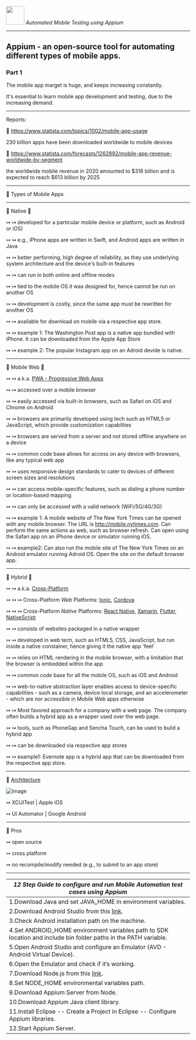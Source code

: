 

# 
<img src="https://user-images.githubusercontent.com/70295997/204164772-653d0671-49aa-44ea-a155-dce73e75f9c4.png" width="50" /> *Automated Mobile Testing using Appium*

____

## Appium - an open-source tool for automating different types of mobile apps.
### Part 1


The mobile app marget is huge, and keeps increasing constantly.

It's essential to learn mobile app development and testing, due to the increasing demand.

____

Reports:

🔗 https://www.statista.com/topics/1002/mobile-app-usage

230 billion apps have been downloaded worldwide to mobile devices

🔗 https://www.statista.com/forecasts/1262892/mobile-app-revenue-worldwide-by-segment

the worldwide mobile revenue in 2020 amounted to $318 billion and is expected to reach $613 billion by 2025

____

🔵 Types of Mobile Apps

____

🔘 Native 🔘 

↣ ↣ developed for a particular mobile device or platform, such as Android or iOS)

↣ ↣ e.g., iPhone apps are written in Swift, and Android apps are written in Java

↣ ↣ better performing, high degree of reliability, as they use underlying system architecture and the device's built-in features

↣ ↣ can run in both online and offline modes

↣ ↣ tied to the mobile OS it was designed for, hence cannot be run on another OS

↣ ↣ development is costly, since the same app must be rewritten for another OS

↣ ↣ available for download on mobile via a respective app store.

↣ ↣ example 1: The Washington Post app is a native app bundled with iPhone. It can be downloaded from the Apple App Store

↣ ↣ example 2: The popular Instagram app on an Adroid devide is native.

____

🔘 Mobile Web 🔘 

↣ ↣ a.k.a. [PWA - Progressive Web Apps](https://developer.mozilla.org/en-US/docs/Web/Progressive_web_apps)

↣ ↣ accessed over a mobile browser

↣ ↣ easily accessed via built-in browsers, such as Safari on iOS and Chrome on Android

↣ ↣ browsers are primarily developed using tech such as HTML5 or JavaScript, which provide customization capabilties

↣ ↣ browsers are served from a server and not stored offline anywhere on a device

↣ ↣ common code base allows for access on any device with browsers, like any typical web app

↣ ↣ uses responsive design standards to cater to devices of different screen sizes and resolutions

↣ ↣ can access mobile-specific features, such as dialing a phone number or location-based mapping

↣ ↣ can only be accessed with a valid network (WiFi/5G/4G/3G)

↣ ↣ example 1: A mobile website of The New York Times can be opened with any mobile browser. The URL is http://mobile.nytimes.com. Can perform the same actions as web, such as browser refresh. Can open using the Safari app on an iPhone device or simulator running iOS.

↣ ↣ example2: Can also run the mobile site of The New York Times on an Android emulator running Adroid OS. Open the site on the default browser app.

____

🔘 Hybrid 🔘 

↣ ↣ a.k.a. [Cross-Platform](https://ionic.io/resources/articles/ionic-vs-react-native-a-comparison-guide)

↣ ↣ ↣ Cross-Platform *Web* Platforms: [Ionic](https://ionicframework.com/), [Cordova](https://cordova.apache.org/)

↣ ↣ ↣ Cross-Platform *Native* Platforms: [React Native](http://react-native.org/), [Xamarin](https://dotnet.microsoft.com/en-us/apps/xamarin), [Flutter](https://flutter.dev/), [NativeScript](https://nativescript.org/)

↣ ↣ consists of websites packaged in a native wrapper

↣ ↣ developed in web tech, such as HTML5, CSS, JavaScript, but run inside a native constainer, hence giving it the native app 'feel'

↣ ↣ relies on HTML rendering in the mobile browser, with a limitation that the browser is embedded within the app

↣ ↣ common code base for all the mobile OS, such as iOS and Android

↣ ↣ web-to-native abstraction layer enables access to device-specific capabilities - such as a camera, device local storage, and an accelerometer - which are nor accessible in Mobile Web apps otherwise

↣ ↣ Most favored approach for a company with a web page. The company often builds a hybrid app as a wrapper used over the web page.

↣ ↣ tools, such as PhoneGap and Sencha Touch, can be used to build a hybrid app

↣ ↣ can be downloaded via respective app stores

↣ ↣ example1: Evernote app is a hybrid app that can be downloaded from the respective app store.

____


🔵 [Architecture](https://github.com/lana-20/appium-architecture)

![image](https://user-images.githubusercontent.com/70295997/167332908-bf1758dd-1242-457b-9af9-3ecb1b42d636.png)


↣ XCUITest | Apple iOS

↣ UI Automator | Google Android

____


🔵 Pros

↣ open source

↣ cross platform

↣ no recompile/modify needed (e.g., to submit to an app store)

____


*12 Step Guide to configure and run Mobile Automation test cases using Appium* | 
------------ |
1.Download Java and set JAVA_HOME in environment variables. |
2.Download Android Studio from this [link](https://developer.android.com/studio). |
3.Check Android installation path on the machine. |
4.Set ANDROID_HOME environment variables path to SDK location and include bin folder paths in the PATH variable. |
5.Open Android Studio and configure an Emulator (AVD - Android Virtual Device). |
6.Open the Emulator and check if it’s working. |
7.Download Node.js from this [link](https://nodejs.org/en/download/). |
8.Set NODE_HOME environmental variables path. |
9.Download Appium Server from Node. |
10.Download Appium Java client library. |
11.Install Eclipse -- Create a Project in Eclipse -- Configure Appium libraries. |
12.Start Appium Server. |
